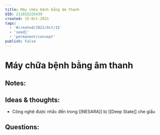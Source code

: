 ```yaml
---
title: Máy chữa bệnh bằng âm thanh
UID: 211015225439
created: 15-Oct-2021
tags:
  - '#created/2021/Oct/15'
  - 'seed🥜'
  - 'permanent/concept'
publish: False
---
```

# Máy chữa bệnh bằng âm thanh

## Notes:


## Ideas & thoughts:
- Công nghệ được nhắc đến trong [[NESARA]] bị [[Deep State]] che giấu

## Questions:

